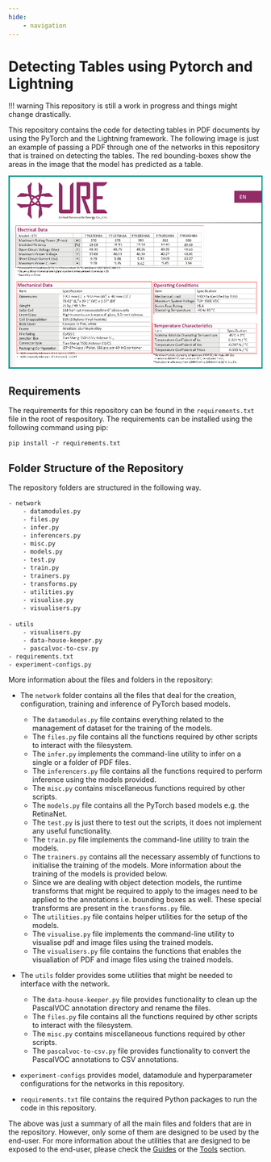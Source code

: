 ```yaml
---
hide:
    - navigation
---
```


# Detecting Tables using Pytorch and Lightning

!!! warning
    This repository is still a work in progress and things might change drastically.

This repository contains the code for detecting tables in PDF documents by using the PyTorch and the Lightning framework. The following image is just an example of passing a PDF through one of the networks in this repository that is trained on detecting the tables. The red bounding-boxes show the areas in the image that the model has predicted as a table.

![Image title](assets/main-table-photo.png)


## Requirements
The requirements for this repository can be found in the `requirements.txt` file in the root of respository. The requirements can be installed using the following command using pip:

```
pip install -r requirements.txt
```

## Folder Structure of the Repository
The repository folders are structured in the following way.

```
- network
	- datamodules.py
    - files.py
    - infer.py
    - inferencers.py
    - misc.py
	- models.py
    - test.py
    - train.py
	- trainers.py
	- transforms.py
	- utilities.py
    - visualise.py
    - visualisers.py

- utils
	- visualisers.py
    - data-house-keeper.py
    - pascalvoc-to-csv.py
- requirements.txt
- experiment-configs.py
```

More information about the files and folders in the repository:

- The `network` folder contains all the files that deal for the creation, configuration, training and inference of PyTorch based models.
	- The `datamodules.py` file contains everything related to the management of dataset for the training of the models.
    - The `files.py` file contains all the functions required by other scripts to interact with the filesystem.
    - The `infer.py` implements the command-line utility to infer on a single or a folder of PDF files.
    - The `inferencers.py` file contains all the functions required to perform inference using the models provided.
    - The `misc.py` contains miscellaneous functions required by other scripts.
	- The `models.py` file contains all the PyTorch based models e.g. the RetinaNet.
    - The `test.py` is just there to test out the scripts, it does not implement any useful functionality.
    - The `train.py` file implements the command-line utility to train the models.
	- The `trainers.py` contains all the necessary assembly of functions to initialise the training of the models. More information about the training of the models is provided below.
	- Since we are dealing with object detection models, the runtime transforms that might be required to apply to the images need to be applied to the annotations i.e. bounding boxes as well. These special transforms are present in the `transforms.py` file.
	- The `utilities.py` file contains helper utilities for the setup of the models.
    - The `visualise.py` file implements the command-line utility to visualise pdf and image files using the trained models.
    - The `visualisers.py` file contains the functions that enables the visualiation of PDF and image files using the trained models.

- The `utils` folder provides some utilities that might be needed to interface with the network. 
    - The `data-house-keeper.py` file provides functionality to clean up the PascalVOC annotation directory and rename the files.
    - The `files.py` file contains all the functions required by other scripts to interact with the filesystem.
    - The `misc.py` contains miscellaneous functions required by other scripts.
    - The `pascalvoc-to-csv.py` file provides functionality to convert the PascalVOC annotations to CSV annotations.
- `experiment-configs` provides model, datamodule and hyperparameter configurations for the networks in this repository.
- `requirements.txt` file contains the required Python packages to run the code in this repository.

The above was just a summary of all the main files and folders that are in the repository. However, only some of them are designed to be used by the end-user. For more information about the utilities that are designed to be exposed to the end-user, please check the [Guides](guides/index.md) or the [Tools](tools/index.md) section.
